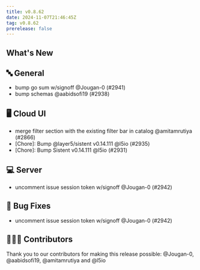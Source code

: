 ```yaml
---
title: v0.8.62
date: 2024-11-07T21:46:45Z
tag: v0.8.62
prerelease: false
---
```


## What's New
## 🔤 General
- bump go sum w/signoff @Jougan-0 (#2941)
- bump schemas @aabidsofi19 (#2938)

## 🖥 Cloud UI

- merge filter section with the existing filter bar in catalog @amitamrutiya (#2866)
- [Chore]: Bump @layer5/sistent v0.14.111 @l5io (#2935)
- [Chore]: Bump Sistent v0.14.111 @l5io (#2931)

## 💻 Server

- uncomment issue session token w/signoff @Jougan-0 (#2942)

## 🐛 Bug Fixes

- uncomment issue session token w/signoff @Jougan-0 (#2942)

## 👨🏽‍💻 Contributors

Thank you to our contributors for making this release possible:
@Jougan-0, @aabidsofi19, @amitamrutiya and @l5io

